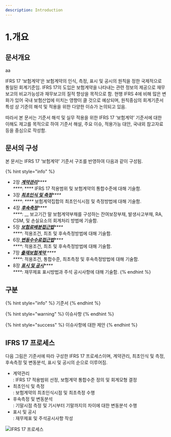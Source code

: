 ```yaml
---
description: Introduction
---
```


# 1.개요


문서개요
----
aa

IFRS 17 ‘보험계약’은 보험계약의 인식, 측정, 표시 및 공시의 원칙을 정한  국제적으로 통일된 회계기준임. IFRS 17의 도입은 보험계약을 나타내는 관련 정보의 제공으로 재무보고의 비교가능성과 재무보고의 질적 향상을 목적으로 함. 현행 IFRS 4에 비해 많은 변화가 있어 국내 보험산업에 미치는 영향이 클 것으로 예상되며, 원칙중심의 회계기준서 특성 상 기준의 해석 및 적용을 위한 다양한 이슈가 논의되고 있음.

따라서 본 문서는 기준서 해석 및 실무 적용을 위한 IFRS 17 ‘보험계약’ 기준서에 대한 이해도 제고를 목적으로 하여 기준서 해설, 주요 이슈, 적용가능 대안, 국내외 참고자료 등을 중심으로 작성함. &#x20;

## 문서의 구성

본 문서는 IFRS 17 ‘보험계약’ 기준서 구조를 반영하여 다음과 같이 구성됨. &#x20;

{% hint style="info" %}
* 2장 [_**계약관리**_](2./)_****_\
  _****_: **** IFRS 17 적용범위 및 보험계약의 통합수준에 대해 기술함.
* 3장 [_**최초인식 및 측정**_](3./)_****_\
  _****_: _****_ 보험계약집합의 최초인식시점 및 측정방법에 대해 기술함.
* 4장 [_**후속측정**_](4./)_****_\
  _****_: __ 보고기간 말 보험계약부채를 구성하는 잔여보장부채, 발생사고부채, RA, CSM, 및 손실요소의 회계처리 방법에 기술함.&#x20;
* 5장 [_**보험료배분접근법**_](5./)_****_\
  _****_: 적용조건, 최초 및 후속측정방법에 대해 기술함.
* 6장[ _**변동수수료접근법**_](6./)_****_\
  _****_: 적용조건, 최초 및 후속측정방법에 대해 기술함.&#x20;
* 7장 [_**출재보험계약**_ ](7./)_****_\
  _****_: 적용조건, 통합수준, 최초측정 및 후속측정방법에 대해 기술함.&#x20;
* 8장 [_**표시 및 공시**_](8/)_****_\
  _****_: 재무제표 표시방법과 주석 공시사항에 대해 기술함.
{% endhint %}



## 구분

{% hint style="info" %}
기준서
{% endhint %}

{% hint style="warning" %}
이슈사항&#x20;
{% endhint %}

{% hint style="success" %}
이슈사항에 대한 제안
{% endhint %}

## IFRS 17 프로세스

다음 그림은 기준서에 따라 구성한 IFRS 17 프로세스이며, 계약관리, 최초인식 및 측정, 후속측정 및 변동분석, 표시 및 공시의 순으로 이루어짐.

* 계약관리\
  : IFRS 17 적용범위 선정, 보험계약 통합수준 정의 및 회계모형 결정
* 최초인식 및 측정\
  : 보험계약의 최초인식시점 및 최초측정 수행&#x20;
* 후속측정 및 변동분석\
  : 기말시점 측정 및 기시부터 기말까지의 차이에 대한 변동분석 수행&#x20;
* 표시 및 공시\
  : 재무제표 및 주석공시사항 작성

![IFRS 17 프로세스](.gitbook/assets/그림1-1\_대체.png)
